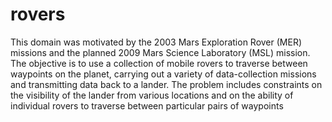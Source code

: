 # rovers

This domain was motivated by the 2003 Mars Exploration Rover (MER) missions and
the planned 2009 Mars Science Laboratory (MSL) mission. The objective is to use
a collection of mobile rovers to traverse between waypoints on the planet,
carrying out a variety of data-collection missions and transmitting data back to
a lander. The problem includes constraints on the visibility of the lander from
various locations and on the ability of individual rovers to traverse between
particular pairs of waypoints
